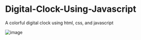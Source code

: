 # Digital-Clock-Using-Javascript
A colorful digital clock using html, css, and javascript

![image](https://github.com/SharqyCode/Digital-Clock-Using-Javascript/assets/72353009/33dd7915-d968-459c-beca-b866ac39f7f3)

